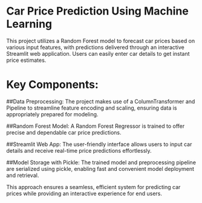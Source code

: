 # Car Price Prediction Using Machine Learning
This project utilizes a Random Forest model to forecast car prices based on various input features, with predictions delivered through an interactive Streamlit web application. Users can easily enter car details to get instant price estimates.

# Key Components:
##Data Preprocessing: 
   The project makes use of a ColumnTransformer and Pipeline to streamline feature encoding and scaling, ensuring data is appropriately prepared for modeling.

##Random Forest Model: 
  A Random Forest Regressor is trained to offer precise and dependable car price predictions.

##Streamlit Web App: 
  The user-friendly interface allows users to input car details and receive real-time price predictions effortlessly.

##Model Storage with Pickle: 
  The trained model and preprocessing pipeline are serialized using pickle, enabling fast and convenient model deployment and retrieval.


This approach ensures a seamless, efficient system for predicting car prices while providing an interactive experience for end users.

